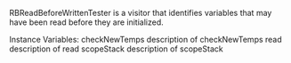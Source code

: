 RBReadBeforeWrittenTester is a visitor that identifies variables that may have been read before they are initialized.Instance Variables:	checkNewTemps	<Boolean>	description of checkNewTemps	read	<Collection>	description of read	scopeStack	<OrderedCollection>	description of scopeStack